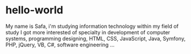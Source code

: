 # hello-world
My name is Safa, i'm studying information technology within my field of study I got more interested of specialty in development of computer systems, programming designing, HTML, CSS, JavaScript, Java, Symfony, PHP, jQuery, VB, C#, software engineering ...
